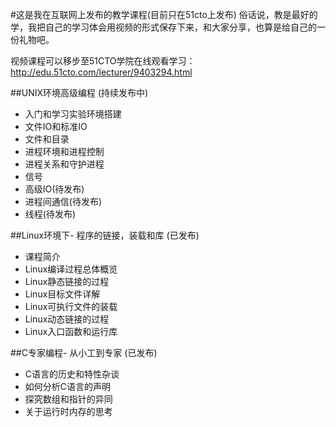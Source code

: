 #这是我在互联网上发布的教学课程(目前只在51cto上发布)
俗话说，教是最好的学，我把自己的学习体会用视频的形式保存下来，和大家分享，也算是给自己的一份礼物吧。

视频课程可以移步至51CTO学院在线观看学习：
http://edu.51cto.com/lecturer/9403294.html

##UNIX环境高级编程 (持续发布中)
- 入门和学习实验环境搭建
- 文件IO和标准IO
- 文件和目录
- 进程环境和进程控制
- 进程关系和守护进程
- 信号
- 高级IO(待发布)
- 进程间通信(待发布)
- 线程(待发布)

##Linux环境下- 程序的链接，装载和库 (已发布)
- 课程简介
- Linux编译过程总体概览
- Linux静态链接的过程
- Linux目标文件详解
- Linux可执行文件的装载
- Linux动态链接的过程
- Linux入口函数和运行库

##C专家编程- 从小工到专家 (已发布)
- C语言的历史和特性杂谈
- 如何分析C语言的声明
- 探究数组和指针的异同
- 关于运行时内存的思考



